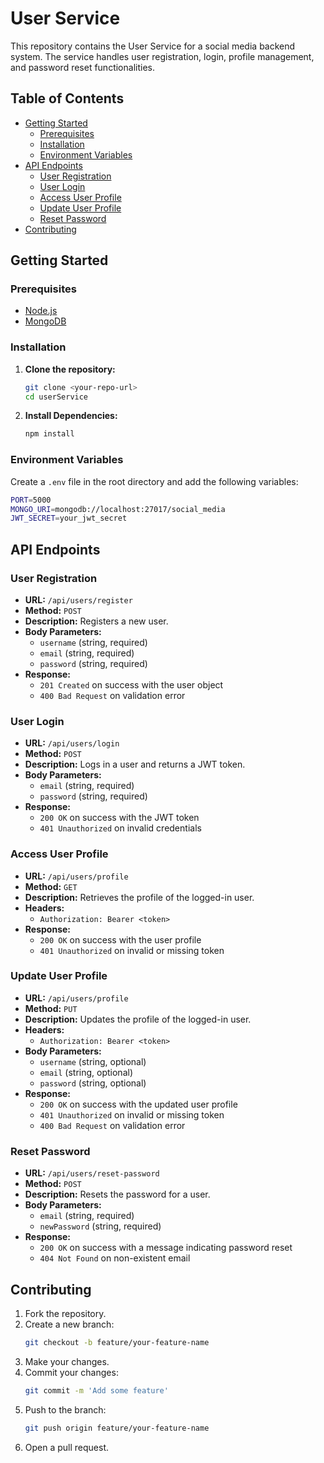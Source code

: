 # User Service

This repository contains the User Service for a social media backend system. The service handles user registration, login, profile management, and password reset functionalities.

## Table of Contents

- [Getting Started](#getting-started)
  - [Prerequisites](#prerequisites)
  - [Installation](#installation)
  - [Environment Variables](#environment-variables)
- [API Endpoints](#api-endpoints)
  - [User Registration](#user-registration)
  - [User Login](#user-login)
  - [Access User Profile](#access-user-profile)
  - [Update User Profile](#update-user-profile)
  - [Reset Password](#reset-password)
- [Contributing](#contributing)


## Getting Started

### Prerequisites

- [Node.js](https://nodejs.org/en/download/)
- [MongoDB](https://www.mongodb.com/try/download/community)

### Installation

1. **Clone the repository:**
   ```bash
   git clone <your-repo-url>
   cd userService
2. **Install Dependencies:**
   ```bash
   npm install

### Environment Variables

Create a `.env` file in the root directory and add the following variables:

```bash
PORT=5000
MONGO_URI=mongodb://localhost:27017/social_media
JWT_SECRET=your_jwt_secret
```

## API Endpoints

### User Registration
- **URL:** `/api/users/register`
- **Method:** `POST`
- **Description:** Registers a new user.
- **Body Parameters:**
  - `username` (string, required)
  - `email` (string, required)
  - `password` (string, required)
- **Response:**
  - `201 Created` on success with the user object
  - `400 Bad Request` on validation error

### User Login
- **URL:** `/api/users/login`
- **Method:** `POST`
- **Description:** Logs in a user and returns a JWT token.
- **Body Parameters:**
  - `email` (string, required)
  - `password` (string, required)
- **Response:**
  - `200 OK` on success with the JWT token
  - `401 Unauthorized` on invalid credentials

### Access User Profile
- **URL:** `/api/users/profile`
- **Method:** `GET`
- **Description:** Retrieves the profile of the logged-in user.
- **Headers:**
  - `Authorization: Bearer <token>`
- **Response:**
  - `200 OK` on success with the user profile
  - `401 Unauthorized` on invalid or missing token

### Update User Profile
- **URL:** `/api/users/profile`
- **Method:** `PUT`
- **Description:** Updates the profile of the logged-in user.
- **Headers:**
  - `Authorization: Bearer <token>`
- **Body Parameters:**
  - `username` (string, optional)
  - `email` (string, optional)
  - `password` (string, optional)
- **Response:**
  - `200 OK` on success with the updated user profile
  - `401 Unauthorized` on invalid or missing token
  - `400 Bad Request` on validation error

### Reset Password
- **URL:** `/api/users/reset-password`
- **Method:** `POST`
- **Description:** Resets the password for a user.
- **Body Parameters:**
  - `email` (string, required)
  - `newPassword` (string, required)
- **Response:**
  - `200 OK` on success with a message indicating password reset
  - `404 Not Found` on non-existent email

## Contributing

1. Fork the repository.
2. Create a new branch:
    ```bash
    git checkout -b feature/your-feature-name
    ```
3. Make your changes.
4. Commit your changes:
    ```bash
    git commit -m 'Add some feature'
    ```
5. Push to the branch:
    ```bash
    git push origin feature/your-feature-name
    ```
6. Open a pull request.
